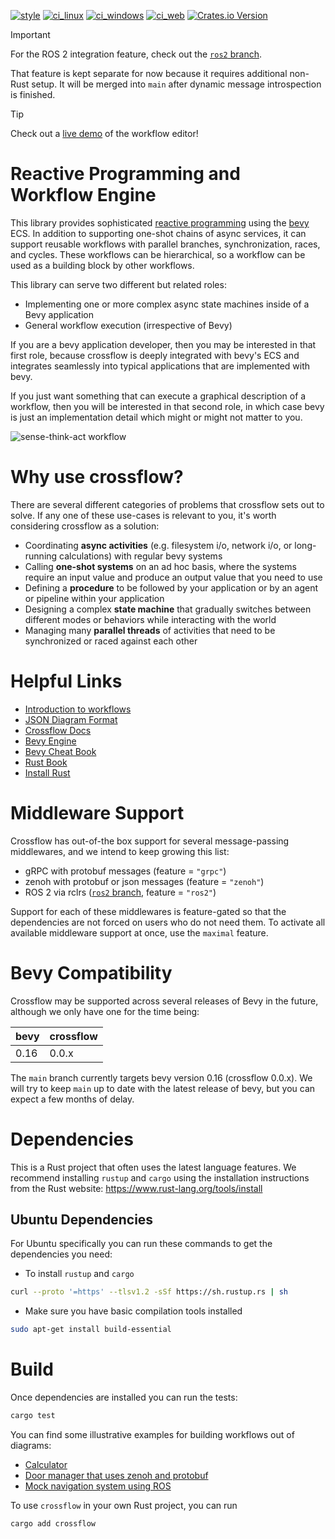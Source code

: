 [![style](https://github.com/open-rmf/crossflow/actions/workflows/style.yaml/badge.svg)](https://github.com/open-rmf/crossflow/actions/workflows/style.yaml)
[![ci_linux](https://github.com/open-rmf/crossflow/actions/workflows/ci_linux.yaml/badge.svg)](https://github.com/open-rmf/crossflow/actions/workflows/ci_linux.yaml)
[![ci_windows](https://github.com/open-rmf/crossflow/actions/workflows/ci_windows.yaml/badge.svg)](https://github.com/open-rmf/crossflow/actions/workflows/ci_windows.yaml)
[![ci_web](https://github.com/open-rmf/crossflow/actions/workflows/ci_web.yaml/badge.svg)](https://github.com/open-rmf/crossflow/actions/workflows/ci_web.yaml)
[![Crates.io Version](https://img.shields.io/crates/v/crossflow)](https://crates.io/crates/crossflow)

> [!IMPORTANT]
> For the ROS 2 integration feature, check out the [`ros2` branch](https://github.com/open-rmf/crossflow/tree/ros2).
>
> That feature is kept separate for now because it requires additional non-Rust setup. It will be merged into `main` after dynamic message introspection is finished.

> [!TIP]
> Check out a [live demo](https://open-rmf.github.io/crossflow/?diagram=jVJbbtwwDLyL0M%2FlWrZkSfZVgqCgLCrrwK9acpNgsXcvnQWyRREU%2FtODQw5n5ip%2BpO5CI4pWXHJeUlsUK76dX%2Fp82fyWaO3mKdOUz908FvNCE6xjLLp1TikO81uxUkzFhTCkYsR%2BKkKPLyuO53vX82uaJ3ESv2lNPZ9aIc%2FlWfJLpnEZMFMS7fV2Einjmvnbamu0sQ2UsdGgm6jASSehqhuqbbTOU8PoedlxQsk6auMJuigD6Ao78KFyUJlglNUGfaf2uvyxEDf3W4y0Ch6HUiIyGhprFGgjK%2FBGOTCdLxtJptN19S3wEL8HMC1Dn5lvol8bi9jjINonYV1Va1%2FWoFyFoKmMgJoa5l7G4HXTlbFiUI3GYRNrcM5WTJIMNCpqMEGSVE4jllY8M6lDhQ9S0xyI2%2FutHwJv1YpxG%2Fg%2B0fvuwCFNT4JjEfsX0ZbyJELPe%2BLHz3zv8F7KXSpVRm91paBWUoLWFsGzTCxaV3e2MbWmv1m9zv2elLvU7O7TMZN4zhHCz1%2F7RSIblauhQssOorPgHVpw1jsfpIohup3%2Bobr%2FiIohfIl6%2FXzPvGDLwV%2FHfuLk70P%2BUS5t42fIjuTjqJ8HVXz4%2Ba2h7Ojt9gc%3D) of the workflow editor!

# Reactive Programming and Workflow Engine

This library provides sophisticated [reactive programming](https://en.wikipedia.org/wiki/Reactive_programming) using the [bevy](https://bevyengine.org/) ECS. In addition to supporting one-shot chains of async services, it can support reusable workflows with parallel branches, synchronization, races, and cycles. These workflows can be hierarchical, so a workflow can be used as a building block by other workflows.

This library can serve two different but related roles:
* Implementing one or more complex async state machines inside of a Bevy application
* General workflow execution (irrespective of Bevy)

If you are a bevy application developer, then you may be interested in that first role, because crossflow is deeply integrated with bevy's ECS and integrates seamlessly into typical applications that are implemented with bevy.

If you just want something that can execute a graphical description of a workflow, then you will be interested in that second role, in which case bevy is just an implementation detail which might or might not matter to you.

![sense-think-act workflow](assets/figures/sense-think-act_workflow.svg)

# Why use crossflow?

There are several different categories of problems that crossflow sets out to solve. If any one of these use-cases is relevant to you, it's worth considering crossflow as a solution:

* Coordinating **async activities** (e.g. filesystem i/o, network i/o, or long-running calculations) with regular bevy systems
* Calling **one-shot systems** on an ad hoc basis, where the systems require an input value and produce an output value that you need to use
* Defining a **procedure** to be followed by your application or by an agent or pipeline within your application
* Designing a complex **state machine** that gradually switches between different modes or behaviors while interacting with the world
* Managing many **parallel threads** of activities that need to be synchronized or raced against each other

# Helpful Links

 * [Introduction to workflows](https://docs.google.com/presentation/d/1_vJTyFKOB1T0ylCbp1jG72tn8AXYQOKgTGh9En9si-w/edit?usp=sharing)
 * [JSON Diagram Format](https://docs.google.com/presentation/d/1ShGRrbXtZYzaHTS-bPCU0nSmY-716OiFiB1VjGGTCfw/edit?usp=sharing)
 * [Crossflow Docs](https://docs.rs/crossflow/latest/crossflow/)
 * [Bevy Engine](https://bevyengine.org/)
 * [Bevy Cheat Book](https://bevy-cheatbook.github.io/)
 * [Rust Book](https://doc.rust-lang.org/stable/book/)
 * [Install Rust](https://www.rust-lang.org/tools/install)

# Middleware Support

Crossflow has out-of-the box support for several message-passing middlewares, and we intend to keep growing this list:
* gRPC with protobuf messages (feature = `"grpc"`)
* zenoh with protobuf or json messages (feature = `"zenoh"`)
* ROS 2 via rclrs ([`ros2` branch](https://github.com/open-rmf/crossflow/tree/ros2), feature = `"ros2"`)

Support for each of these middlewares is feature-gated so that the dependencies are not forced on users who do not need them. To activate all available middleware support at once, use the `maximal` feature.

# Bevy Compatibility

Crossflow may be supported across several releases of Bevy in the future, although we only have one for the time being:

| bevy | crossflow |
|------|--------------|
|0.16  | 0.0.x        |

The `main` branch currently targets bevy version 0.16 (crossflow 0.0.x). We
will try to keep `main` up to date with the latest release of bevy, but you can
expect a few months of delay.

# Dependencies

This is a Rust project that often uses the latest language features. We recommend
installing `rustup` and `cargo` using the installation instructions from the Rust
website: https://www.rust-lang.org/tools/install

## Ubuntu Dependencies

For Ubuntu specifically you can run these commands to get the dependencies you need:

* To install `rustup` and `cargo`
```bash
curl --proto '=https' --tlsv1.2 -sSf https://sh.rustup.rs | sh
```

* Make sure you have basic compilation tools installed
```bash
sudo apt-get install build-essential
```

# Build

Once dependencies are installed you can run the tests:

```bash
cargo test
```

You can find some illustrative examples for building workflows out of diagrams:
* [Calculator](examples/diagram/calculator)
* [Door manager that uses zenoh and protobuf](examples/zenoh-examples)
* [Mock navigation system using ROS](hhttps://github.com/open-rmf/crossflow/tree/ros2/examples/ros2)

To use `crossflow` in your own Rust project, you can run

```bash
cargo add crossflow
```
